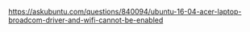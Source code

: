 https://askubuntu.com/questions/840094/ubuntu-16-04-acer-laptop-broadcom-driver-and-wifi-cannot-be-enabled
